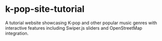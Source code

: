 # k-pop-site-tutorial
A tutorial website showcasing K-pop and other popular music genres with interactive features including Swiper.js sliders and OpenStreetMap integration.
